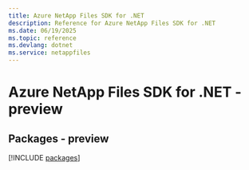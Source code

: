 ```yaml
---
title: Azure NetApp Files SDK for .NET
description: Reference for Azure NetApp Files SDK for .NET
ms.date: 06/19/2025
ms.topic: reference
ms.devlang: dotnet
ms.service: netappfiles
---
```

# Azure NetApp Files SDK for .NET - preview
## Packages - preview
[!INCLUDE [packages](netapp-files-index.md)]
